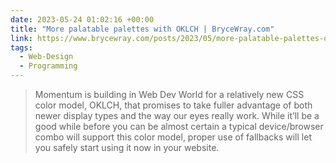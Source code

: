 ```yaml
---
date: 2023-05-24 01:02:16 +00:00
title: "More palatable palettes with OKLCH | BryceWray.com"
link: https://www.brycewray.com/posts/2023/05/more-palatable-palettes-oklch/?utm_campaign=RSS&utm_source=RSS&utm_medium=RSS
tags:
  - Web-Design
  - Programming
---
```



> Momentum is building in Web Dev World for a relatively new CSS color model, OKLCH, that promises to take fuller advantage of both newer display types and the way our eyes really work. While it’ll be a good while before you can be almost certain a typical device/browser combo will support this color model, proper use of fallbacks will let you safely start using it now in your website.
